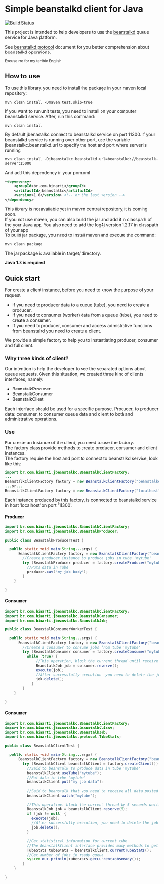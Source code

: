 # Simple beanstalkd client for Java
[![Build Status](https://travis-ci.org/binarti/jbeanstalkc.svg?branch=master)](https://travis-ci.org/binarti/jbeanstalkc)

This project is intended to help developers to use the [beanstalkd](http://kr.github.io/beanstalkd/) queue service for Java platform.<br>

See [beanstalkd protocol](https://github.com/kr/beanstalkd/blob/master/doc/protocol.txt) document for you better comprehension about beanstalkd operations.

<sub>Excuse me for my terrible English</sub>

## How to use
To use this library, you need to install the package in your maven local repository:
```
mvn clean install -Dmaven.test.skip=true
```

If you want to run unit tests, you need to install on your computer beanstalkd service. After, run this command:
```
mvn clean install
```

By default jbenastalkc connect to beanstalkd service on port 11300. If your beanstalkd service is running over other port, use the variable jbeanstalkc.beanstalkd.url to specify the host and port where server is running:
```
mvn clean install -Djbeanstalkc.beanstalkd.url=beanstalkd://beanstalk-server:15000
```

And add this dependency in your pom.xml

```xml
<dependency>
    <groupId>br.com.binarti</groupId>
    <artifactId>jbeanstalkc</artifactId>
    <version>1.0</version> <!-- or the last version -->
</dependency>
```

This library is not available yet in maven central repository, it is coming soon.<br/>
If you not use maven, you can also build the jar and add it in classpath of the your Java app. You also need to add the log4j version 1.2.17 in classpath of your app<br/>
To build jar package, you need to install maven and execute the command:
```
mvn clean package
```
The jar package is available in target/ directory.

<strong>Java 1.8 is required</strong>

## Quick start
For create a client instance, before you need to know the purpose of your request.<br>
- If you need to producer data to a queue (tube), you need to create a producer.<br>
- If you need to consumer (worker) data from a queue (tube), you need to create a consumer.<br>
- If you need to producer, consumer and access admistrative functions from beanstalkd you need to create a client.<br>

We provide a simple factory to help you to instantiating producer, consumer and full client.<br>

### Why three kinds of client?
Our intention is help the developer to see the separated options about queue requests. Given this situation, we created three kind of clients interfaces, namely:
- BeanstalkProducer
- BeanstalkConsumer
- BeanstalkClient

Each interface should be used for a specific purpose.
Producer, to producer data; consumer, to consumer queue data and client to both and administrative operations.

### Use
For create an instance of the client, you need to use the factory.<br>
The factory class provide methods to create producer, consumer and client instances.<br>
The factory require the host and port to connect to beanstalkd service, look like this:<br>
```java
import br.com.binarti.jbeanstalkc.BeanstalkClientFactory;
...
BeanstalkClientFactory factory = new BeanstalkClientFactory("beanstalkd://localhost:11300");
...or...
BeanstalkClientFactory factory = new BeanstalkClientFactory("localhost", 11300);
```
Each instance produced by this factory, is connected to beanstalkd service in host 'localhost' on port '11300'.

#### Producer
```java
import br.com.binarti.jbeanstalkc.BeanstalkClientFactory;
import br.com.binarti.jbeanstalkc.BeanstalkProducer;

public class BeanstalkProducerTest {

  public static void main(String...args) {
      BeanstalkClientFactory factory = new BeanstalkClientFactory("beanstalkd://localhost:11300");
        //Create producer instance to produce jobs in tube 'mytube'
        try (BeanstalkProducer producer = factory.createProducer("mytube")) {
          //Puts data in tube
          producer.put("my job body");
        }
    }

}
```

#### Consumer
```java
import br.com.binarti.jbeanstalkc.BeanstalkClientFactory;
import br.com.binarti.jbeanstalkc.BeanstalkConsumer;
import br.com.binarti.jbeanstalkc.BeanstalkJob;

public class BeanstalkConsumerWorkerTest {

  public static void main(String...args) {
      BeanstalkClientFactory factory = new BeanstalkClientFactory("beanstalkd://localhost:11300");
        //Create a consumer to consume jobs from tube 'mytube'
        try (BeanstalkConsumer consumer = factory.createConsumer("mytube")) {
          while (true) {
              //This operation, block the current thread until receive a job from beanstalkd service.
              BeanstalkJob job = consumer.reserve();
              execute(job);
              //After successfully execution, you need to delete the job from queue.
              job.delete();
            }
        }
    }

}
```

#### Consumer
```java
import br.com.binarti.jbeanstalkc.BeanstalkClientFactory;
import br.com.binarti.jbeanstalkc.BeanstalkClient;
import br.com.binarti.jbeanstalkc.BeanstalkJob;
import br.com.binarti.jbeanstalkc.protocol.TubeStats;

public class BeanstalkClientTest {

  public static void main(String...args) {
      BeanstalkClientFactory factory = new BeanstalkClientFactory("beanstalkd://localhost:11300");
        try (BeanstalkClient beanstalkClient = factory.createClient()) {
          //Said to beanstalk to produce data in tube 'mytube'
          beanstalkClient.useTube("mytube");
          //Put data in tube 'mytube'
          beanstalkClient.put("my job data");
          
          //Said to beanstalk that you need to receive all data posted in tube 'mytube'
          beanstalkClient.watch("mytube");

          //This operation, block the current thread by 5 seconds waiting for a job. If no job is posted in 'mytube' tube, after this time a null job will be returned.
          BeanstalkJob job = beanstalkClient.reserve(5);
          if (job != null) {
            execute(job);
            //After successfully execution, you need to delete the job from queue.
            job.delete();
          }
          
          //Get statistical information for current tube
          //The BeanstalkClient interface provides many methods to get statistical information and execute administrative operations
          TubeStats tubeStats = beanstalkClient.currentTubeStats();
          //Get number of jobs in ready queue
          System.out.println(tubeStats.getCurrentJobsReady());
        }
    }

}
```